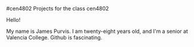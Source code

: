 #cen4802
Projects for the class cen4802

Hello!

My name is James Purvis. I am twenty-eight years old, and I'm a senior at Valencia College. Github is fascinating.
